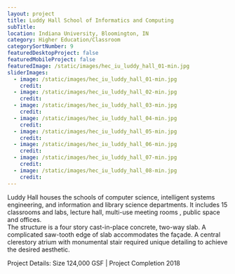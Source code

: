 ```yaml
---
layout: project
title: Luddy Hall School of Informatics and Computing
subTitle:
location: Indiana University, Bloomington, IN
category: Higher Education/Classroom
categorySortNumber: 9
featuredDesktopProject: false
featuredMobileProject: false
featuredImage: /static/images/hec_iu_luddy_hall_01-min.jpg
sliderImages:
  - image: /static/images/hec_iu_luddy_hall_01-min.jpg
    credit:
  - image: /static/images/hec_iu_luddy_hall_02-min.jpg
    credit:
  - image: /static/images/hec_iu_luddy_hall_03-min.jpg
    credit:
  - image: /static/images/hec_iu_luddy_hall_04-min.jpg
    credit:
  - image: /static/images/hec_iu_luddy_hall_05-min.jpg
    credit:
  - image: /static/images/hec_iu_luddy_hall_06-min.jpg
    credit:
  - image: /static/images/hec_iu_luddy_hall_07-min.jpg
    credit:
  - image: /static/images/hec_iu_luddy_hall_08-min.jpg
    credit:
---
```

Luddy Hall houses the schools of computer science, intelligent systems engineering, and information and library science departments.  It includes 15 classrooms and labs, lecture hall, multi-use meeting rooms , public space and offices.  
The structure is a four story cast-in-place concrete, two-way slab.  A complicated saw-tooth edge of slab accommodates the fa&#231;ade. A central clerestory atrium with monumental stair required unique detailing to achieve the desired aesthetic.

Project Details:  Size 124,000 GSF | Project Completion 2018





















